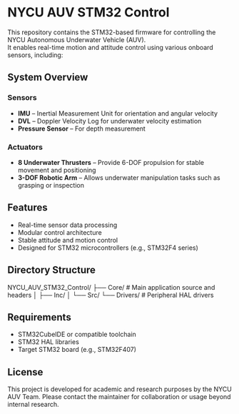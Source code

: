 # NYCU AUV STM32 Control

This repository contains the STM32-based firmware for controlling the NYCU Autonomous Underwater Vehicle (AUV).  
It enables real-time motion and attitude control using various onboard sensors, including:

## System Overview

### Sensors

- **IMU** – Inertial Measurement Unit for orientation and angular velocity
- **DVL** – Doppler Velocity Log for underwater velocity estimation
- **Pressure Sensor** – For depth measurement

### Actuators

- **8 Underwater Thrusters** – Provide 6-DOF propulsion for stable movement and positioning
- **3-DOF Robotic Arm** – Allows underwater manipulation tasks such as grasping or inspection

## Features

- Real-time sensor data processing
- Modular control architecture
- Stable attitude and motion control
- Designed for STM32 microcontrollers (e.g., STM32F4 series)

## Directory Structure
NYCU_AUV_STM32_Control/
├── Core/ # Main application source and headers
│ ├── Inc/
│ └── Src/
└── Drivers/ # Peripheral HAL drivers

## Requirements
- STM32CubeIDE or compatible toolchain
- STM32 HAL libraries
- Target STM32 board (e.g., STM32F407)

## License
This project is developed for academic and research purposes by the NYCU AUV Team.
Please contact the maintainer for collaboration or usage beyond internal research.
